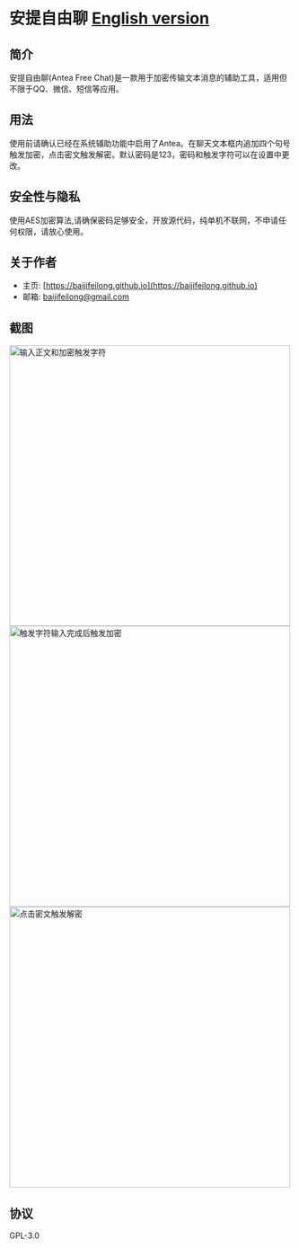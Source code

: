 # 安提自由聊 [English version](README.md)

## 简介

安提自由聊(Antea Free Chat)是一款用于加密传输文本消息的辅助工具，适用但不限于QQ、微信、短信等应用。

## 用法

使用前请确认已经在系统辅助功能中启用了Antea。在聊天文本框内追加四个句号触发加密，点击密文触发解密。默认密码是123，密码和触发字符可以在设置中更改。

## 安全性与隐私

使用AES加密算法,请确保密码足够安全，开放源代码，纯单机不联网，不申请任何权限，请放心使用。

## 关于作者

- 主页: [https://baijifeilong.github.io](https://baijifeilong.github.io)
- 邮箱: [baijifeilong@gmail.com](mailto:baijifeilong@gmail.com)

## 截图

<img src="https://baijifeilong.github.io/images/20170923-antea-1.png" width="500px" alt="输入正文和加密触发字符"/>
<img src="https://baijifeilong.github.io/images/20170923-antea-2.png" width="500px" alt="触发字符输入完成后触发加密"/>
<img src="https://baijifeilong.github.io/images/20170923-antea-3.png" width="500px" alt="点击密文触发解密"/>

## 协议

GPL-3.0